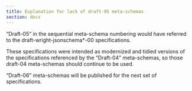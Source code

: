 ```yaml
---
title: Explanation for lack of draft-05 meta-schemas
section: docs
---
```


“Draft-05” in the sequential meta-schema numbering would have referred to the draft-wright-jsonschema\*-00 specifications.

These specifications were intended as modernized and tidied versions of the specifications referenced by the “Draft-04” meta-schemas, so those draft-04 meta-schemas should continue to be used.

“Draft-06” meta-schemas will be published for the next set of specifications.
